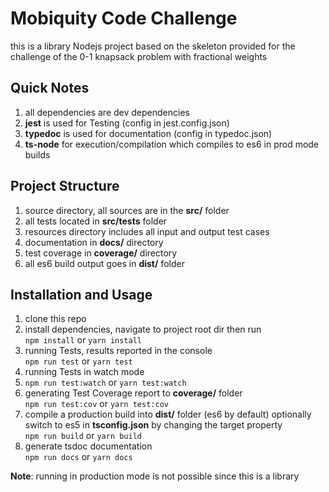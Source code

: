 # Mobiquity Code Challenge

this is a library Nodejs project based on the skeleton provided
for the challenge of the 0-1 knapsack problem with fractional weights

## Quick Notes
1. all dependencies are dev dependencies
2. **jest** is used for Testing (config in jest.config.json)
3. **typedoc** is used for documentation (config in typedoc.json)
4. **ts-node** for execution/compilation which compiles to es6 in prod mode builds

## Project Structure

1. source directory, all sources are in the **src/** folder
2. all tests located in **src/tests** folder
3. resources directory includes all input and output test cases
4. documentation in **docs/** directory
5. test coverage in **coverage/** directory
6. all es6 build output goes in **dist/** folder

## Installation and Usage

1. clone this repo
2. install dependencies, navigate to project root dir then run  
   `npm install` or `yarn install`
3. running Tests, results reported in the console  
   `npm run test` or `yarn test`
4. running Tests in watch mode  
5. `npm run test:watch` or `yarn test:watch`
6. generating Test Coverage report to **coverage/** folder  
   `npm run test:cov` or `yarn test:cov`
7. compile a production build into **dist/** folder (es6 by default) optionally switch to es5 in **tsconfig.json** by changing the target property  
   `npm run build` or `yarn build`
8. generate tsdoc documentation  
   `npm run docs` or `yarn docs`

**Note**: running in production mode is not possible since this is a library

